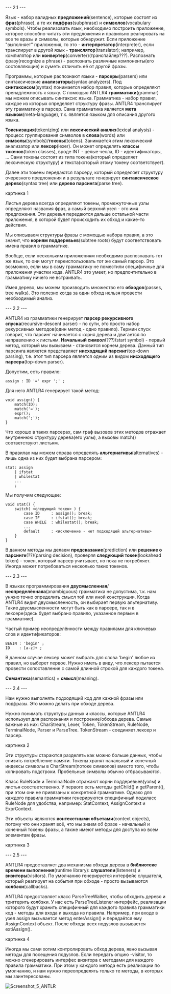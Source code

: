 
--- 2.1 ---

Язык - набор валидных **предложений**(sentence), которые состоят из **фраз**(phrase), а те их **подфраз**(subphrase) и **символов**(vocabulary symbols). Чтобы реализовать язык, необходимо построить приложение, которое способно читать эти предложения и правильно реагировать на все те вразы и символы, которые обнаружит. Если приложение "выполняет" приложения, то это - **интерпретатор**(interpreter), если транслирует в другой язык - **транслятор**(translator); например, компилятор или **конвертер**(converter)(транспайлер???). Распознать фразу(recognize a phrase) - распознать различные компоненты(его состовляющие) и суметь отличить её от другой фразы.

Программы, которые распознают языки - **парсеры**(parsers) или синтаксические **анализаторы**(syntax analyzers). Под **синтаксисом**(syntax) понимается набор правил, которые определяют пренадлежность к языку. С помощью ANTLR4 **грамматики**(grammar) мы можем описывать синтаксис языка. Грамматика - набор правил, каждое из которых определяет структуру фразы. ANTLR4 транслирует эту грамматику в парсер. Сама грамматика является **мета языком**(meta-language), т.к. является языком для описания другого языка.

**Токенизация**(tokenizing) или **лексический анализ**(lexical analysis) - процесс группирования символов в **слова**(words) или **символы**(symbols)/**токены**(tokens). Занимается этим лексический анализатор или **лексер**(lexer). Он может определять **классы токенов**(token classes), вроде INT - целые чесла, ID - идентификаторы, ... Сами токены состоят из типа токена(который определяет лексическую структуру) и текста(который этому токену соответствует).

Далее эти токены передаются парсеру, который определяет структуру очерезного предложения и в результате генерирует **синтаксическое дерево**(syntax tree) или **дерево парсинга**(parse tree).

картинка 1

Листья дерева всегда определяют токены, промежуточные узлы определяют названия фраз, а самый верхний узел - это имя предложения. Эти деревья передаются дальше остальной части приложения, в которой будет происходить их обход и какие-то действия. 

Мы описываем структуры фразы с момощью набора правил, а это значит, что **корням поддеревьев**(subtree roots) будут соответствовать имена правил в грамматике.

Вообще, если нескольким приложениям необходимо распознавать тот же язык, то они могут переиспользовать тот же самый парсер. Это возможно, если мы в саму грамматику не поместили специфичные для приложения участки кода. ANTLR4 это умеет, но предпочтительно в грамматику ничего не встраивать.

Имея дерево, мы можем производить множество его **обходов**(passes, tree walks). Это полезно когда за один обход нельзя провести необходимый анализ.

--- 2.2 ---

ANTLR4 из грамматики генерирует **парсер рекурсивного спуска**(recursive-descent parser) - по сути, это просто набор рекурсивных методов(один метод - одно правило). Термин спуск говорит, что парсинг начинается с корня дерева и двигается по направлению к листьям. **Начальный символ**(???)(start symbol) - первый метод, который мы вызываем - становится корнем дерева. Данный тип парсинга является представляет **нисходящий парсинг**(top-down parsing), т.е. этот тип парсера является одним из видом **нисходящего парсера**(top-down parser).

Допустим, есть правило:
```
assign : ID '=' expr ';' ;
```
Для него ANTLR4 генерирует такой метод:
```
void assign() {
    match(ID);
    match('=');
    expr();
    match(';');
}
```
Что хорошо в таких парсерах, сам граф вызовов этих методов отражает внутреннюю структуру дерева(его узлы), а вызовы match() соответствуют листьям.

В правилах мы можем справа определять **альтернативы**(alternatives) - лишь одна из них будет выбрана парсером:
```
stat: assign
    | ifstat
    | whilestat
    ...
    ;
```
Мы получим следующее:
```
void stat() {
    switch( <следующий токен> ) {
        case ID     : assign(); break;
        case IF     : ifstat(); break;
        case WHILE  : whilestat(); break;
        ...
        default     : <исключение - нет подходящей альтернативы>
    }
}
```
В данном методы мы делаем **предсказание**(prediction) или **решение о парсинге**(??)(parsing decision), проверяя **следующий токен**(lookahead token) - токен, который парсер учитывает, но пока не потребляет. Иногда может потребоваться несколько таких токенов.

--- 2.3 ---

В языках программирования **двусмысленная**/**неопределённаяа**(anambiguous) грамматика не допустима, т.к. нам унжно точно определить смысл той или иной конструкции. Когда ANTLR4 видит двусмысленность, он выбирает первую альтернативу. Такие двусмысленности могут быть как в парсере, так и в лексере(здесь будет выбрано правило, указанное первым в грамматике).

Частый пример неопределённости между правилами для ключевых слов и идентификаторов:
```
BEGIN : 'begin' ;
ID    : [a-z]+ ;
```
В данном случае лексер может выбрать для слова 'begin' любое из правил, но выберет первое. Нужно иметь в виду, что лексер пытается провести сопоставление с самой длинной строкой для каждого токена.

**Семантика**(semantics) = **смысл**(meaning). 

--- 2.4 ---

Нам нужно выполнять подходящий код для кажной фразы или подфразы. Это можно делать при обходе дерева. 

Нужно понимать структуры данных и классы, которые ANTLR4 использует для распознания и построение/обхода дерева. Самые важные из них: CharStream, Lexer, Token, TokenStream, RuleNode, TerminalNode, Parser и ParseTree. TokenStream - соединяет лексер и парсер.

картинка 2 

Эти структуры стараются разделять как можно больше данных, чтобы снизить потребление памяти. Токены хранят начальный и конечный индексы символы в CharStream(потоке символов) вместо того, чтобы копировать подстроки. Пробельные символы обычно отбрасываются. 

Класс RuleNode и TerminalNode отражают корни поддеревьев(узлы) и листья соостветственно. У первого есть методы getChild() и getParent(), при этом они не привязаны к конкретной грамматике. Однако для каждого правила грамматики генерируются специфичный подкласс RuleNode для удобства, например: StatContext, AssignContext и ExprContext. 

Эти объекты являются **контекстными объетами**(context objects), потому что они хранят всё, что мы знаем об фразе - начальный и конечный токены фразы, а также имеют методы для доступа ко всем элементам фразы.

картинка 3

--- 2.5 ---

ANTLR4 предоставляет два механизма обхода дерева в **библиотеке времени выполнения**(runtime library): **слушатели**(listeners) и **визиторы**(visitors). По умолчанию генерируется интерфейс слушателя, который реагирует на события при обходе - просто вызываются **колбэки**(callbacks).

ANTLR4 предоставляет класс ParseTreeWalker, чтобы обходить дерево и триггерить колбэки. У нас есть ParseTreeListener интерфейс, реализации которого будут хранить специфичный для каждого правила грамматики код - методы для входа и выхода из правила. Например, при входе в узел assign вызывается метод enterAssign() и передаётся ему AssignContext объект. После обхода всех подузлов вызывается extiAssign().

картинка 4

Иногда мы сами хотим контролировать обход дерева, явно вызывая методы для посещения подузлов. Если передать опцию -visitor, то можно сгенерировать интерфес визитора с методами для каждого правила грамматики. При этом у каждого метода есть реализации по умолчанию, и нам нужно переопределять только те методы, в которых мы заинтересованы.

![Screenshot_5_ANTLR](https://github.com/EvgenyPrudilov/ANTLR4-notes/assets/123429404/7de7121e-d227-436b-b859-2d128fa8bad8)


